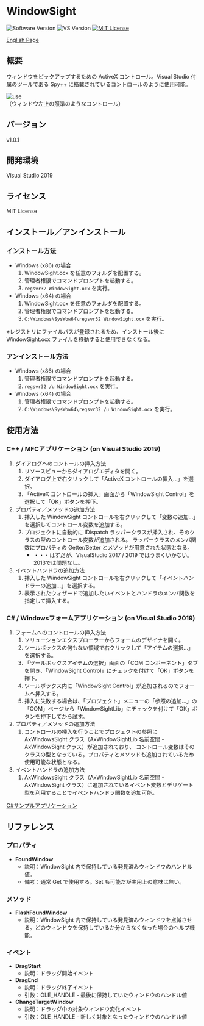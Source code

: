 WindowSight
===

![Software Version](http://img.shields.io/badge/Version-v1.0.1-green.svg?style=flat)
![VS Version](http://img.shields.io/badge/VisualStudio-2019-blue.svg?style=flat)
[![MIT License](http://img.shields.io/badge/license-MIT-blue.svg?style=flat)](LICENSE)

[English Page](./README.md)

## 概要
ウィンドウをピックアップするための ActiveX コントロール。Visual Studio 付属のツールである Spy++ に搭載されているコントロールのように使用可能。  

![use](https://user-images.githubusercontent.com/18702413/69725860-81c72280-1162-11ea-9fd4-0e3412c9b112.gif)  
（ウィンドウ左上の照準のようなコントロール）  

## バージョン
v1.0.1

## 開発環境
Visual Studio 2019

## ライセンス
MIT License

## インストール／アンインストール
### インストール方法
- Windows (x86) の場合
    1. WindowSight.ocx を任意のフォルダを配置する。
    2. 管理者権限でコマンドプロンプトを起動する。
    3. `regsvr32 WindowSight.ocx` を実行。
- Windows (x64) の場合
    1. WindowSight.ocx を任意のフォルダを配置する。
    2. 管理者権限でコマンドプロンプトを起動する。
    3. `C:\Windows\SysWow64\regsvr32 WindowSight.ocx` を実行。

※レジストリにファイルパスが登録されるため、インストール後に WindowSight.ocx ファイルを移動すると使用できなくなる。

### アンインストール方法
- Windows (x86) の場合
    1. 管理者権限でコマンドプロンプトを起動する。
    2. `regsvr32 /u WindowSight.ocx` を実行。
- Windows (x64) の場合
    1. 管理者権限でコマンドプロンプトを起動する。
    2. `C:\Windows\SysWow64\regsvr32 /u WindowSight.ocx` を実行。

## 使用方法
### C++ / MFCアプリケーション (on Visual Studio 2019)
1. ダイアログへのコントールの挿入方法
    1. リソースビューからダイアログエディタを開く。
    2. ダイアログ上で右クリックして「ActiveX コントロールの挿入...」を選択。
    3. 「ActiveX コントロールの挿入」画面から「WindowSight Control」を選択して「OK」ボタンを押下。
2. プロパティ／メソッドの追加方法
    1. 挿入した WindowSight コントロールを右クリックして「変数の追加...」を選択してコントロール変数を追加する。
    2. プロジェクトに自動的に IDispatch ラッパークラスが挿入され、そのクラスの型のコントロール変数が追加される。
       ラッパークラスのメンバ関数にプロパティの Getter/Setter とメソッドが用意された状態となる。
        - ・・・はずだが、VisualStudio 2017 / 2019 ではうまくいかない。2013では問題なし。
3. イベントハンドラの追加方法
    1. 挿入した WindowSight コントロールを右クリックして「イベントハンドラーの追加...」を選択する。
    2. 表示されたウィザードで追加したいイベントとハンドラのメンバ関数を指定して挿入する。

### C# / Windowsフォームアプリケーション (on Visual Studio 2019)
1. フォームへのコントロールの挿入方法
    1. ソリューションエクスプローラーからフォームのデザイナを開く。
    2. ツールボックスの何もない領域で右クリックして「アイテムの選択...」を選択する。
    3. 「ツールボックスアイテムの選択」画面の「COM コンポーネント」タブを開き、「WindowSight Control」にチェックを付けて「OK」ボタンを押下。
    4. ツールボックス内に「WindowSight Control」が追加されるのでフォームへ挿入する。
    5. 挿入に失敗する場合は、「プロジェクト」メニューの「参照の追加...」の「COM」ページから「WindowSightLib」にチェックを付けて「OK」ボタンを押下してから試す。
2. プロパティ／メソッドの追加方法
    1. コントロールの挿入を行うことでプロジェクトの参照に AxWindowsSight クラス（AxWindowSightLib 名前空間 - AxWindowSight クラス）が追加されており、
       コントロール変数はそのクラスの型となっている。プロパティとメソッドも追加されているため使用可能な状態となる。
3. イベントハンドラの追加方法
    1. AxWindowsSight クラス（AxWindowSightLib 名前空間 - AxWindowSight クラス）に追加されているイベント変数とデリゲート型を利用することでイベントハンドラ関数を追加可能。

[C#サンプルアプリケーション](/WindowSightTest)

## リファレンス
### プロパティ
- **FoundWindow**
    - 説明：WindowSight 内で保持している発見済みウィンドウのハンドル値。
    - 備考：通常 Get で使用する。Set も可能だが実用上の意味は無い。

### メソッド
- **FlashFoundWindow**
    - 説明：WindowSight 内で保持している発見済みウィンドウを点滅させる。どのウィンドウを保持しているか分からなくなった場合のヘルプ機能。

### イベント
- **DragStart**
    - 説明：ドラッグ開始イベント
- **DragEnd**
    - 説明：ドラッグ終了イベント
    - 引数：OLE_HANDLE - 最後に保持していたウィンドウのハンドル値
- **ChangeTargetWindow**
    - 説明：ドラッグ中の対象ウィンドウ変化イベント
    - 引数：OLE_HANDLE - 新しく対象となったウィンドウのハンドル値
